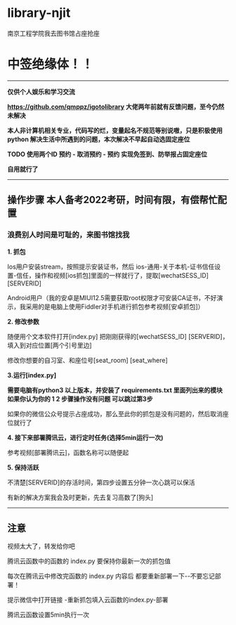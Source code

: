# library-njit
南京工程学院我去图书馆占座抢座
# **中签绝缘体！！**
---
**仅供个人娱乐和学习交流**

**https://github.com/qmppz/igotolibrary 大佬两年前就有反馈问题，至今仍然未解决**

**本人非计算机相关专业，代码写的烂，变量起名不规范等别说嗷，只是积极使用python 解决生活中所遇到的问题，本次解决不早起自动选固定座位**

**TODO  使用两个ID 预约 - 取消预约 - 预约 实现免签到、防举报占固定座位**

**自用就行了**

---
## 操作步骤 本人备考2022考研，时间有限，有偿帮忙配置
### 浪费别人时间是可耻的，来图书馆找我
**1. 抓包**

Ios用户安装stream，按照提示安装证书，然后 ios-通用-关于本机-证书信任设置-信任，操作和视频[ios抓包]里面的一样就行了，提取[wechatSESS\_ID] [SERVERID]

Android用户（我的安卓是MIUI12.5需要获取root权限才可安装CA证书，不好演示，我采用的是电脑上使用Fiddler对手机进行抓包参考视频[安卓抓包]）

**2. 修改参数**

随便用个文本软件打开[index.py] 把刚刚获得的[wechatSESS\_ID] [SERVERID]，填入到对应位置[两个引号里边]  

修改你想要的自习室、和座位号[seat_room] [seat_where]

**3.运行[index.py]**

**需要电脑有python3 以上版本，并安装了 requirements.txt 里面列出来的模块 如果你认为你的 1 2 步骤操作没有问题 可以跳过第3步**

如果你的微信公众号提示占座成功，那么至此你的抓包是没有问题的，然后取消座位就行了

**4. 接下来部署腾讯云，进行定时任务(选择5min运行一次)**

参考视频[部署腾讯云]，函数名称可以随便起

**5. 保持活跃**

不清楚[SERVERID]的存活时间，第四步设置五分钟一次心跳可以保活

有新的解决方案我会及时更新，先去复习高数了[狗头]  

---
## 注意

视频太大了，转发给你吧

腾讯云函数中的函数的 index.py 要保持你最新一次的抓包值 

每次在腾讯云中修改完函数的 index.py 内容后 都要重新部署一下--不要忘记部署！

提示微信中打开链接  -重新抓包填入云函数的index.py-部署

腾讯云函数设置5min执行一次

